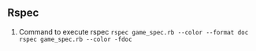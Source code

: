 ## Rspec

1. Command to execute rspec
`
rspec game_spec.rb --color --format doc
rspec game_spec.rb --color -fdoc
`
